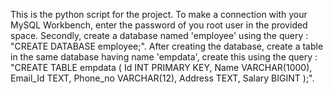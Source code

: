 This is the python script for the project. To make a connection with your MySQL Workbench, enter the password of you root user in the provided space.
Secondly, create a database named 'employee' using the query : "CREATE DATABASE employee;".
After creating the database, create a table in the same database having name 'empdata', create this using the query : "CREATE TABLE empdata ( Id INT PRIMARY KEY, Name VARCHAR(1000), Email_Id TEXT, Phone_no VARCHAR(12), Address TEXT, Salary BIGINT );".
